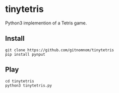 # tinytetris
Python3 implemention of a Tetris game.

## Install 

```
git clone https://github.com/gitnomnom/tinytetris
pip install pynput
```

## Play

```
cd tinytetris
python3 tinytetris.py
```
